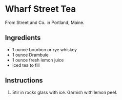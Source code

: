 # Wharf Street Tea

From Street and Co. in Portland, Maine.

## Ingredients

- 1 ounce bourbon or rye whiskey
- 1 ounce Drambuie
- 1 ounce fresh lemon juice
- Iced tea to fill

## Instructions

1. Stir in rocks glass with ice. Garnish with lemon peel.
